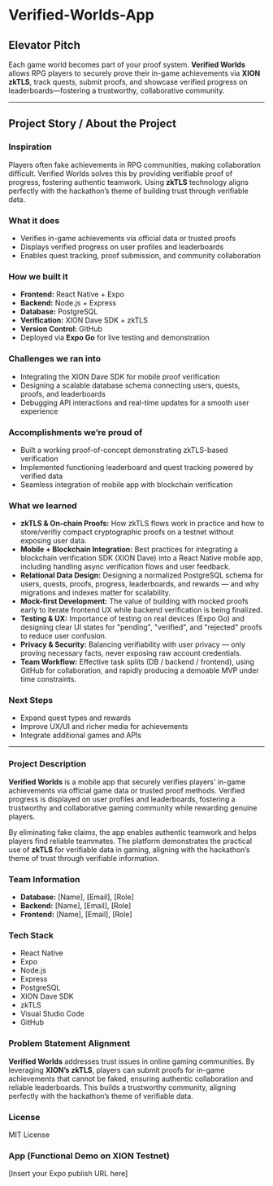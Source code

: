 # Verified-Worlds-App

## Elevator Pitch  
Each game world becomes part of your proof system. **Verified Worlds** allows RPG players to securely prove their in-game achievements via **XION zkTLS**, track quests, submit proofs, and showcase verified progress on leaderboards—fostering a trustworthy, collaborative community.  

---

## Project Story / About the Project  

### Inspiration  
Players often fake achievements in RPG communities, making collaboration difficult. Verified Worlds solves this by providing verifiable proof of progress, fostering authentic teamwork. Using **zkTLS** technology aligns perfectly with the hackathon’s theme of building trust through verifiable data.  

### What it does  
- Verifies in-game achievements via official data or trusted proofs  
- Displays verified progress on user profiles and leaderboards  
- Enables quest tracking, proof submission, and community collaboration  

### How we built it  
- **Frontend:** React Native + Expo  
- **Backend:** Node.js + Express  
- **Database:** PostgreSQL  
- **Verification:** XION Dave SDK + zkTLS  
- **Version Control:** GitHub  
- Deployed via **Expo Go** for live testing and demonstration  

### Challenges we ran into  
- Integrating the XION Dave SDK for mobile proof verification  
- Designing a scalable database schema connecting users, quests, proofs, and leaderboards  
- Debugging API interactions and real-time updates for a smooth user experience  

### Accomplishments we’re proud of  
- Built a working proof-of-concept demonstrating zkTLS-based verification  
- Implemented functioning leaderboard and quest tracking powered by verified data  
- Seamless integration of mobile app with blockchain verification  

### What we learned  
- **zkTLS & On-chain Proofs:** How zkTLS flows work in practice and how to store/verifiy compact cryptographic proofs on a testnet without exposing user data.  
- **Mobile + Blockchain Integration:** Best practices for integrating a blockchain verification SDK (XION Dave) into a React Native mobile app, including handling async verification flows and user feedback.  
- **Relational Data Design:** Designing a normalized PostgreSQL schema for users, quests, proofs, progress, leaderboards, and rewards — and why migrations and indexes matter for scalability.  
- **Mock-first Development:** The value of building with mocked proofs early to iterate frontend UX while backend verification is being finalized.  
- **Testing & UX:** Importance of testing on real devices (Expo Go) and designing clear UI states for "pending", "verified", and "rejected" proofs to reduce user confusion.  
- **Privacy & Security:** Balancing verifiability with user privacy — only proving necessary facts, never exposing raw account credentials.  
- **Team Workflow:** Effective task splits (DB / backend / frontend), using GitHub for collaboration, and rapidly producing a demoable MVP under time constraints.

### Next Steps  
- Expand quest types and rewards  
- Improve UX/UI and richer media for achievements  
- Integrate additional games and APIs  

---


### Project Description 
**Verified Worlds** is a mobile app that securely verifies players’ in-game achievements via official game data or trusted proof methods. Verified progress is displayed on user profiles and leaderboards, fostering a trustworthy and collaborative gaming community while rewarding genuine players.  

By eliminating fake claims, the app enables authentic teamwork and helps players find reliable teammates. The platform demonstrates the practical use of **zkTLS** for verifiable data in gaming, aligning with the hackathon’s theme of trust through verifiable information.  

### Team Information  
- **Database:** [Name], [Email], [Role]  
- **Backend:** [Name], [Email], [Role]  
- **Frontend:** [Name], [Email], [Role]  

### Tech Stack  
- React Native  
- Expo  
- Node.js  
- Express  
- PostgreSQL  
- XION Dave SDK  
- zkTLS  
- Visual Studio Code  
- GitHub  

### Problem Statement Alignment  
**Verified Worlds** addresses trust issues in online gaming communities. By leveraging **XION’s zkTLS**, players can submit proofs for in-game achievements that cannot be faked, ensuring authentic collaboration and reliable leaderboards. This builds a trustworthy community, aligning perfectly with the hackathon’s theme of verifiable data.  

### License  
MIT License  

### App (Functional Demo on XION Testnet)  
[Insert your Expo publish URL here]  

